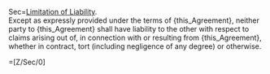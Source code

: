 Sec=<u>Limitation of Liability</u>.<br>Except as expressly provided under the terms of {this_Agreement}, neither party to {this_Agreement} shall have liability to the other with respect to claims arising out of, in connection with or resulting from {this_Agreement}, whether in contract, tort (including negligence of any degree) or otherwise.

=[Z/Sec/0]
